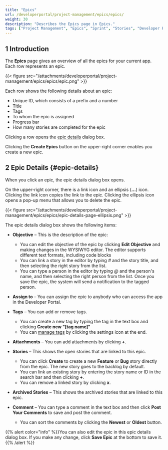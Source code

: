```yaml
---
title: "Epics"
url: /developerportal/project-management/epics/epics/
weight: 30
description: "Describes the Epics page in Epics."
tags: ["Project Management", "Epics", "Sprint", "Stories", "Developer Portal"]
---
```


## 1 Introduction

The **Epics** page gives an overview of all the epics for your current app. Each row represents an epic.

{{< figure src="/attachments/developerportal/project-management/epics/epics/epic.png" >}}

Each row shows the following details about an epic:

* Unique ID, which consists of a prefix and a number
* Title
* Tags
* To whom the epic is assigned
* Progress bar
* How many stories are completed for the epic

Clicking a row opens the [epic details](#epic-details) dialog box.

Clicking the **Create Epics** button on the upper-right corner enables you create a new epic.

## 2 Epic Details {#epic-details}

When you click an epic, the epic details dialog box opens. 

On the upper-right corner, there is a link icon and an ellipsis (**...**) icon. Clicking the link icon copies the link to the epic. Clicking the ellipsis icon opens a pop-up menu that allows you to delete the epic.

{{< figure src="/attachments/developerportal/project-management/epics/epics/epic-details-page-ellipsis.png" >}}

The epic details dialog box shows the following items:

* **Objective** – This is the description of the epic:
    * You can edit the objective of the epic by clicking **Edit Objective** and making changes in the WYSIWYG editor. The editor supports different text formats, including code blocks
    * You can link a story in the editor by typing *#* and the story title, and then selecting the right story from the list.
    * You can type a person in the editor by typing *@* and the person's name, and then selecting the right person from the list. Once you save the epic, the system will send a notification to the tagged person.

* **Assign to** – You can assign the epic to anybody who can access the app in the Developer Portal.
* **Tags** – You can add or remove tags.
    * You can create a new tag by typing the tag in the text box and clicking **Create new "[tag name]"**
    * You can [manage tags](/developerportal/project-management/epics/planning/#manage-tags) by clicking the settings icon at the end.

* **Attachments** – You can add attachments by clicking **+**.
* **Stories** – This shows the open stories that are linked to this epic.
    * You can click **Create** to create a new **Feature** or **Bug** story directly from the epic. The new story goes to the backlog by default.
    * You can link an existing story by entering the story name or ID in the search bar and then clicking **+**.
    * You can remove a linked story by clicking **x**.

* **Archived Stories** – This shows the archived stories that are linked to this epic.
* **Comment** – You can type a comment in the text box and then click **Post Your Comments** to save and post the comment.
    * You can sort the comments by clicking the **Newest** or **Oldest** button.


{{% alert color="info" %}}You can also edit the epic in this epic details dialog box. If you make any change, click **Save Epic** at the bottom to save it.{{% /alert %}}
